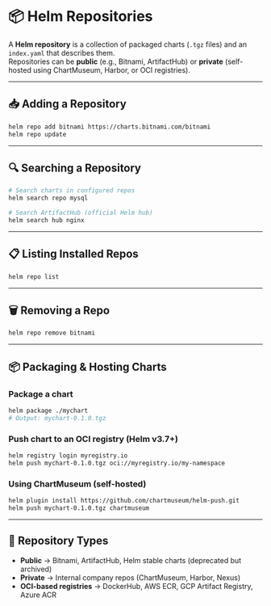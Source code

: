 
# 📦 Helm Repositories

A **Helm repository** is a collection of packaged charts (`.tgz` files) and an `index.yaml` that describes them.  
Repositories can be **public** (e.g., Bitnami, ArtifactHub) or **private** (self-hosted using ChartMuseum, Harbor, or OCI registries).

---

## 📥 Adding a Repository
```bash
helm repo add bitnami https://charts.bitnami.com/bitnami
helm repo update
````

---

## 🔍 Searching a Repository

```bash
# Search charts in configured repos
helm search repo mysql

# Search ArtifactHub (official Helm hub)
helm search hub nginx
```

---

## 📋 Listing Installed Repos

```bash
helm repo list
```

---

## 🗑️ Removing a Repo

```bash
helm repo remove bitnami
```

---

## 📦 Packaging & Hosting Charts

### Package a chart

```bash
helm package ./mychart
# Output: mychart-0.1.0.tgz
```

### Push chart to an OCI registry (Helm v3.7+)

```bash
helm registry login myregistry.io
helm push mychart-0.1.0.tgz oci://myregistry.io/my-namespace
```

### Using ChartMuseum (self-hosted)

```bash
helm plugin install https://github.com/chartmuseum/helm-push.git
helm push mychart-0.1.0.tgz chartmuseum
```

---

## 📂 Repository Types

* **Public** → Bitnami, ArtifactHub, Helm stable charts (deprecated but archived)
* **Private** → Internal company repos (ChartMuseum, Harbor, Nexus)
* **OCI-based registries** → DockerHub, AWS ECR, GCP Artifact Registry, Azure ACR

